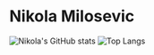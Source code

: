 # Nikola Milosevic


![Nikola's GitHub stats](https://github-readme-stats.vercel.app/api?username=nikolamilosevic86&show_icons=true)
![Top Langs](https://github-readme-stats.vercel.app/api/top-langs/?username=nikolamilosevic86&show_icons=true&layout=donut)
